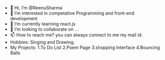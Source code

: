 - 👋 Hi, I’m @ReenuSharma 
- 👀 I’m interested in competative Programming and front-end development
- 🌱 I’m currently learning react.js
- 💞️ I’m looking to collaborate on ...
- 📫 How to reach me? you can always connect to me my mail id.
- Hobbies: Singing and Drawing.
- My Projects:
  1.To Do List
  2.Poem Page
  3.shopping Interface
  4.Bouncing Balls

<!---
ReenuSharma/ReenuSharma is a ✨ special ✨ repository because its `README.md` (this file) appears on your GitHub profile.
You can click the Preview link to take a look at your changes.
--->
